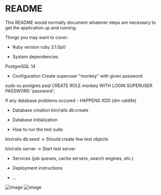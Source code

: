 # README

This README would normally document whatever steps are necessary to get the
application up and running.

Things you may want to cover:

* Ruby version
ruby 3.1.0p0

* System dependencies

PostgreSQL 14

* Configuration
Create superuser "monkey" with given password

sudo su postgres
psql
CREATE ROLE monkey WITH LOGIN SUPERUSER PASSWORD 'password';

If any database problems occured - HAPPENS XDD (dm valdife)

* Database creation
bin/rails db:create

* Database initialization

* How to run the test suite

bin/rails db:seed -> Should create few test objects

bin/rails server -> Start test server

* Services (job queues, cache servers, search engines, etc.)

* Deployment instructions

* ...



![image](https://user-images.githubusercontent.com/38388042/167408069-410aadcb-65cd-4a43-9f86-0cf2e9a1e0e6.png)
![image](https://user-images.githubusercontent.com/38388042/167408124-0a28f5ae-18a3-4e9c-ae0f-0b7cce2e32a5.png)
